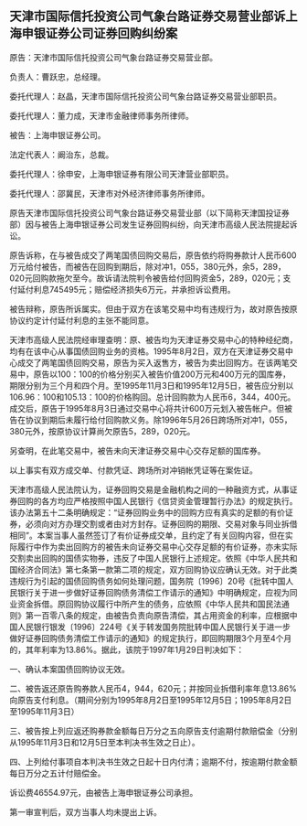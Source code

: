 ## 天津市国际信托投资公司气象台路证券交易营业部诉上海申银证券公司证券回购纠纷案

原告：天津市国际信托投资公司气象台路证券交易营业部。

负责人：曹跃忠，总经理。

委托代理人：赵晶，天津市国际信托投资公司气象台路证券交易营业部职员。

委托代理人：董力成，天津市金融律师事务所律师。

被告：上海申银证券公司。

法定代表人：阚治东，总裁。

委托代理人：徐申安，上海申银证券有限公司天津营业部职员。

委托代理人：邵冀民，天津市对外经济律师事务所律师。

原告天津市国际信托投资公司气象台路证券交易营业部（以下简称天津国投证券部）因与被告上海申银证券公司发生证券回购纠纷，向天津市高级人民法院提起诉讼。

原告诉称，在与被告成交了两笔国债回购交易后，原告依约将购券款计人民币600万元给付被告，而被告在回购到期后，除对冲1，055，380元外，余5，289，020元回购款拖欠至今。故诉请法院判令被告给付回购资金5，289，020元；支付延付利息745495元；赔偿经济损失6万元，并承担诉讼费用。

被告辩称，原告所诉属实。但由于双方在该笔交易中均有违规行为，故对原告按原协议约定计付延付利息的主张不能同意。

天津市高级人民法院经审理查明：原、被告均为天津证券交易中心的特种经纪商，均有在该中心从事国债回购业务的资格。1995年8月2日，双方在天津证券交易中心成交了两笔国债回购交易，原告为买入返售方，被告为卖出回购方。在该两笔交易中，原告以100：100的价格分别买入被告价值200万元和400万元的国库券，期限分别为三个月和四个月。至1995年11月3日和1995年12月5日，被告应分别以106.96：100和105.13：100的价格购回。总计回购款为人民币6，344，400元。成交后，原告于1995年8月3日通过交易中心将共计600万元划入被告帐户。但被告在协议到期后未履行给付回购款义务。除1996年5月26日跨场所对冲1，055，380元外，按原协议计算尚欠原告5，289，020元。

另查明，在此笔交易中，被告未向天津证券交易中心交存足额的国库券。

以上事实有双方成交单、付款凭证、跨场所对冲销帐凭证等在案佐证。

天津市高级人民法院认为，证券回购交易是金融机构之间的一种融资方式，从事证券回购的各方均应严格按照中国人民银行《信贷资金管理暂行办法》的规定执行。该办法第五十二条明确规定：“证券回购业务中的回购方应有真实的足额的有价证券，必须向对方办理交割或者由对方封存。证券回购的期限、交易对象与同业拆借相同”。本案当事人虽然签订了有价证券成交单，且约定了有关回购内容，但在实际履行中作为卖出回购方的被告未向证券交易中心交存足额的有价证券，亦未实际交割卖出回购的国债实物券，违反了中国人民银行上述规定。依照《中华人民共和国经济合同法》第七条第一款第二项的规定，双方回购协议应确认无效。对于此类违规行为引起的国债回购债务如何处理问题，国务院〔1996〕20号《批转中国人民银行关于进一步做好证券回购债务清偿工作请示的通知》中明确规定，应视为同业资金拆借。原回购协议履行中所产生的债务，应依照《中华人民共和国民法通则》第一百零八条的规定，由被告负责向原告清偿，其占用资金的利率，应根据中国人民银行银发〔1996〕224号《关于转发国务院批转中国人民银行关于进一步做好证券回购债务清偿工作请示的通知》的规定执行，即回购期限3个月至4个月的，其年利率为13.86%。据此，该院于1997年1月29日判决如下：

一、确认本案国债回购协议无效。

二、被告返还原告购券款人民币4，944，620元；并按同业拆借利率年息13.86%向原告支付利息。（期间分别为1995年8月2日至1995年12月5日；1995年8月2日至1995年11月3日）

三、被告按上列应返还购券款金额每日万分之五向原告支付逾期付款赔偿金（分别从1995年11月3日和12月5日至本判决书生效之日止）。

四、上列给付事项自本判决书生效之日起十日内付清；逾期不付，按逾期付款金额每日万分之五计付赔偿金。

诉讼费46554.97元，由被告上海申银证券公司承担。

第一审宣判后，双方当事人均未提出上诉。

